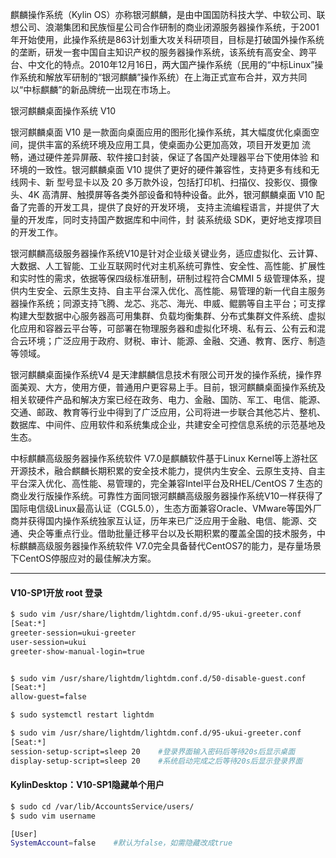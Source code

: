 
麒麟操作系统（Kylin OS）亦称银河麒麟，是由中国国防科技大学、中软公司、联想公司、浪潮集团和民族恒星公司合作研制的商业闭源服务器操作系统，于2001年开始使用，此操作系统是863计划重大攻关科研项目，目标是打破国外操作系统的垄断，研发一套中国自主知识产权的服务器操作系统，该系统有高安全、跨平台、中文化的特点。2010年12月16日，两大国产操作系统（民用的“中标Linux”操作系统和解放军研制的“银河麒麟”操作系统）在上海正式宣布合并，双方共同以“中标麒麟”的新品牌统一出现在市场上。

银河麒麟桌面操作系统 V10

银河麒麟桌面 V10 是一款面向桌面应用的图形化操作系统，其大幅度优化桌面空间，提供丰富的系统环境及应用工具，使桌面办公更加高效，项目开发更加 流畅，通过硬件差异屏蔽、软件接口封装，保证了各国产处理器平台下使用体验 和环境的一致性。银河麒麟桌面 V10 提供了更好的硬件兼容性，支持更多有线和无线网卡、新 型号显卡以及 20 多万款外设，包括打印机、扫描仪、投影仪、摄像头、4K 高清屏、触摸屏等各类外部设备和特种设备。此外，银河麒麟桌面 V10 配备了完善的开发工具，提供了良好的开发环境， 支持主流编程语言，并提供了大量的开发库，同时支持国产数据库和中间件，封 装系统级 SDK，更好地支撑项目的开发工作。  

银河麒麟高级服务器操作系统V10是针对企业级关键业务，适应虚拟化、云计算、大数据、人工智能、工业互联网时代对主机系统可靠性、安全性、高性能、扩展性和实时性的需求，依据等保四级标准研制，研制过程符合CMMI 5 级管理体系，提供内生安全、云原生支持、自主平台深入优化、高性能、易管理的新一代自主服务器操作系统；同源支持飞腾、龙芯、兆芯、海光、申威、鲲鹏等自主平台；可支撑构建大型数据中心服务器高可用集群、负载均衡集群、分布式集群文件系统、虚拟化应用和容器云平台等，可部署在物理服务器和虚拟化环境、私有云、公有云和混合云环境；广泛应用于政府、财税、审计、能源、金融、交通、教育、医疗、制造等领域。


银河麒麟桌面操作系统V4 是天津麒麟信息技术有限公司开发的操作系统，操作界面美观、大方，使用方便，普通用户更容易上手。目前，银河麒麟桌面操作系统及相关软硬件产品和解决方案已经在政务、电力、金融、国防、军工、电信、能源、交通、邮政、教育等行业中得到了广泛应用，公司将进一步联合其他芯片、整机、数据库、中间件、应用软件和系统集成企业，共建安全可控信息系统的示范基地及生态。

中标麒麟高级服务器操作系统软件 V7.0是麒麟软件基于Linux Kernel等上游社区开源技术，融合麒麟长期积累的安全技术能力，提供内生安全、云原生支持、自主平台深入优化、高性能、易管理的，完全兼容Intel平台及RHEL/CentOS 7 生态的商业发行版操作系统。可靠性方面同银河麒麟高级服务器操作系统V10一样获得了国际电信级Linux最高认证（CGL5.0），生态方面兼容Oracle、VMware等国外厂商并获得国内操作系统独家互认证，历年来已广泛应用于金融、电信、能源、交通、央企等重点行业。借助批量迁移平台以及长期积累的覆盖全国的技术服务，中标麒麟高级服务器操作系统软件 V7.0完全具备替代CentOS7的能力，是存量场景下CentOS停服应对的最佳解决方案。


---

#### V10-SP1开放 root 登录
```bash
$ sudo vim /usr/share/lightdm/lightdm.conf.d/95-ukui-greeter.conf 
[Seat:*]
greeter-session=ukui-greeter
user-session=ukui
greeter-show-manual-login=true


$ sudo vim /usr/share/lightdm/lightdm.conf.d/50-disable-guest.conf
[Seat:*]
allow-guest=false

$ sudo systemctl restart lightdm
```

```bash
$ sudo vim /usr/share/lightdm/lightdm.conf.d/95-ukui-greeter.conf 
[Seat:*]
session-setup-script=sleep 20    #登录界面输入密码后等待20s后显示桌面
display-setup-script=sleep 20    #系统启动完成之后等待20s后显示登录界面
```


#### KylinDesktop：V10-SP1隐藏单个用户
```bash
$ sudo cd /var/lib/AccountsService/users/
$ sudo vim username

[User]
SystemAccount=false    #默认为false，如需隐藏改成true
```